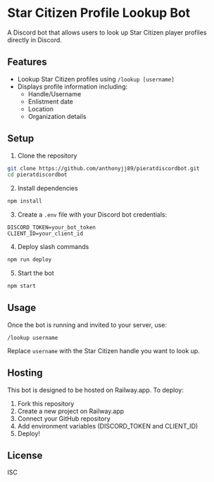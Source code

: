 # Star Citizen Profile Lookup Bot

A Discord bot that allows users to look up Star Citizen player profiles directly in Discord.

## Features

- Lookup Star Citizen profiles using `/lookup [username]`
- Displays profile information including:
  - Handle/Username
  - Enlistment date
  - Location
  - Organization details

## Setup

1. Clone the repository
```bash
git clone https://github.com/anthonyjj89/pieratdiscordbot.git
cd pieratdiscordbot
```

2. Install dependencies
```bash
npm install
```

3. Create a `.env` file with your Discord bot credentials:
```
DISCORD_TOKEN=your_bot_token
CLIENT_ID=your_client_id
```

4. Deploy slash commands
```bash
npm run deploy
```

5. Start the bot
```bash
npm start
```

## Usage

Once the bot is running and invited to your server, use:
```
/lookup username
```
Replace `username` with the Star Citizen handle you want to look up.

## Hosting

This bot is designed to be hosted on Railway.app. To deploy:

1. Fork this repository
2. Create a new project on Railway.app
3. Connect your GitHub repository
4. Add environment variables (DISCORD_TOKEN and CLIENT_ID)
5. Deploy!

## License

ISC
